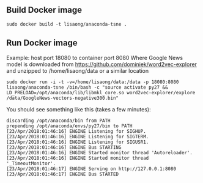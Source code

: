 ## Build Docker image

```
sudo docker build -t lisaong/anaconda-tsne .
```

## Run Docker image
Example: host port 18080 to container port 8080
Where Google News model is downloaded from https://github.com/dominiek/word2vec-explorer
and unzipped to /home/lisaong/data or a similar location

```
sudo docker run -i -t -v=/home/lisaong/data:/data -p 18080:8080 lisaong/anaconda-tsne /bin/bash -c "source activate py27 && LD_PRELOAD=/opt/anaconda/lib/libmkl_core.so word2vec-explorer/explore /data/GoogleNews-vectors-negative300.bin"
```

You should see something like this (takes a few minutes):

```
discarding /opt/anaconda/bin from PATH
prepending /opt/anaconda/envs/py27/bin to PATH
[23/Apr/2018:01:46:16] ENGINE Listening for SIGHUP.
[23/Apr/2018:01:46:16] ENGINE Listening for SIGTERM.
[23/Apr/2018:01:46:16] ENGINE Listening for SIGUSR1.
[23/Apr/2018:01:46:16] ENGINE Bus STARTING
[23/Apr/2018:01:46:16] ENGINE Started monitor thread 'Autoreloader'.
[23/Apr/2018:01:46:16] ENGINE Started monitor thread '_TimeoutMonitor'.
[23/Apr/2018:01:46:17] ENGINE Serving on http://127.0.0.1:8080
[23/Apr/2018:01:46:17] ENGINE Bus STARTED
```
